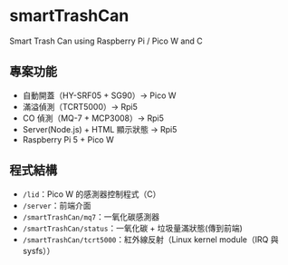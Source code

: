 # smartTrashCan
Smart Trash Can using Raspberry Pi / Pico W and C

## 專案功能
- 自動開蓋（HY-SRF05 + SG90）→ Pico W
- 滿溢偵測（TCRT5000）→ Rpi5
- CO 偵測（MQ-7 + MCP3008）→ Rpi5
- Server(Node.js) + HTML 顯示狀態 → Rpi5
- Raspberry Pi 5 + Pico W

## 程式結構
- `/lid`：Pico W 的感測器控制程式（C）
- `/server`：前端介面
- `/smartTrashCan/mq7`：一氧化碳感測器
- `/smartTrashCan/status`：一氧化碳 + 垃圾量滿狀態(傳到前端)
- `/smartTrashCan/tcrt5000`：紅外線反射（Linux kernel module（IRQ 與 sysfs））
